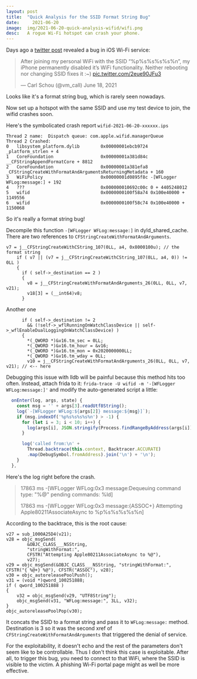 ```yaml
---
layout:	post
title:	"Quick Analysis for the SSID Format String Bug"
date:	  2021-06-20
image:  img/2021-06-20-quick-analysis-wifid/wifi.png
desc:   A rogue Wi-Fi hotspot can crash your phone.
---
```


Days ago a [twitter post](https://twitter.com/vm_call/status/1405937492642123782) revealed a bug in iOS Wi-Fi service:

> After joining my personal WiFi with the SSID “%p%s%s%s%s%n”, my iPhone permanently disabled it’s WiFi functionality. Neither rebooting nor changing SSID fixes it :~) [pic.twitter.com/2eue90JFu3](https://pic.twitter.com/2eue90JFu3)
>
> — Carl Schou (@vm_call) June 18, 2021

Looks like it's a format string bug, which is rarely seen nowadays.

Now set up a hotspot with the same SSID and use my test device to join, the wifid crashes soon.

Here's the symbolicated crash report `wifid-2021-06-20-xxxxxx.ips`

```
Thread 2 name:  Dispatch queue: com.apple.wifid.managerQueue
Thread 2 Crashed:
0   libsystem_platform.dylib      	0x00000001ebcb9724 _platform_strlen + 4
1   CoreFoundation                	0x00000001a381d84c __CFStringAppendFormatCore + 8812
2   CoreFoundation                	0x00000001a381efa8 _CFStringCreateWithFormatAndArgumentsReturningMetadata + 160
3   WiFiPolicy                    	0x00000001d0895f8c -[WFLogger WFLog:message:] + 192
4   ???                           	0x000000010692c00c 0 + 4405248012
5   wifid                         	0x0000000100f58a74 0x100e40000 + 1149556
6   wifid                         	0x0000000100f58c74 0x100e40000 + 1150068
```

So it's really a format string bug!

Decompile this function `-[WFLogger WFLog:message:]` in dyld_shared_cache. There are two references to `CFStringCreateWithFormatAndArguments`.

```objc
v7 = j__CFStringCreateWithCString_107(0LL, a4, 0x8000100u); // the format string
    if ( v7 || (v7 = j__CFStringCreateWithCString_107(0LL, a4, 0)) != 0LL )
    {
      if ( self->_destination == 2 )
      {
        v8 = j__CFStringCreateWithFormatAndArguments_26(0LL, 0LL, v7, v21);
        v18[3] = (__int64)v8;
      }
```

Another one

```objc
      if ( self->_destination != 2
        && (!self->_wflRunningOnWatchClassDevice || self->_wflEnableDualLoggingOnWatchClassDevice) )
      {
        *(_QWORD *)&v16.tm_sec = 0LL;
        *(_QWORD *)&v16.tm_hour = &v16;
        *(_QWORD *)&v16.tm_mon = 0x2020000000LL;
        *(_QWORD *)&v16.tm_wday = 0LL;
        v10 = j__CFStringCreateWithFormatAndArguments_26(0LL, 0LL, v7, v21); // <-- here
```

Debugging this issue with lldb will be painful because this method hits too often. Instead, attach frida to it: `frida-trace -U wifid -m '-[WFLogger WFLog:message:]'` and modify the auto-generated script a little:

```js
  onEnter(log, args, state) {
    const msg = '' + args[3].readUtf8String();
    log(`-[WFLogger WFLog:${args[2]} message:${msg}]`);
    if (msg.indexOf('%p%s%s%s%s%n') > -1) {
      for (let i = 3; i < 10; i++) {
        log(args[i], JSON.stringify(Process.findRangeByAddress(args[i])));
      }

      log('called from:\n' +
        Thread.backtrace(this.context, Backtracer.ACCURATE)
        .map(DebugSymbol.fromAddress).join('\n') + '\n');
    }
  },
```

Here's the log right before the crash.

> 17863 ms  -[WFLogger WFLog:0x3 message:Dequeuing command type: "%@" pending commands: %ld]
>
> 17863 ms  -[WFLogger WFLog:0x3 message:{ASSOC+} Attempting Apple80211AssociateAsync to %p%s%s%s%s%n]

According to the backtrace, this is the root cause:

```objc
v27 = sub_1000A25D4(v21);
v28 = objc_msgSend(
        &OBJC_CLASS___NSString,
        "stringWithFormat:",
        CFSTR("Attempting Apple80211AssociateAsync to %@"),
        v27);
v29 = objc_msgSend(&OBJC_CLASS___NSString, "stringWithFormat:", CFSTR("{ %@+} %@"), CFSTR("ASSOC"), v28);
v30 = objc_autoreleasePoolPush();
v31 = (void *)qword_100251888;
if ( qword_100251888 )
{
    v32 = objc_msgSend(v29, "UTF8String");
    objc_msgSend(v31, "WFLog:message:", 3LL, v32);
}
objc_autoreleasePoolPop(v30);
```

It concats the SSID to a format string and pass it to `WFLog:message:` method. Destination is 3 so it was the second xref of `CFStringCreateWithFormatAndArguments` that triggered the denial of service.

For the exploitability, it doesn't echo and the rest of the parameters don't seem like to be controllable. Thus I don't think this case is exploitable. After all, to trigger this bug, you need to connect to that WiFi, where the SSID is visible to the victim. A phishing Wi-Fi portal page might as well be more effective.
